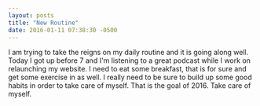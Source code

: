 ```yaml
---
layout: posts
title: "New Routine"
date: 2016-01-11 07:38:30 -0500
---
```

I am trying to take the reigns on my daily routine and it is going along well. Today I got up before 7 and I'm listening to a great podcast while I work on relaunching my website. I need to eat some breakfast, that is for sure and get some exercise in as well. I really need to be sure to build up some good habits in order to take care of myself. That is the goal of 2016. Take care of myself. 